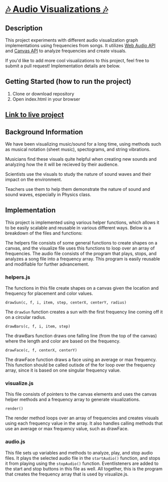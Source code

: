 # [🎶 Audio Visualizations 🎶](https://anisha7.github.io/Audio-visualization/)

## Description

This project experiments with different audio visualization graph implementations using frequencies from songs. It utilizes [Web Audio API](https://developer.mozilla.org/en-US/docs/Web/API/Web_Audio_API) and [Canvas API](https://developer.mozilla.org/en-US/docs/Web/API/Canvas_API) to analyze frequencies and create visuals.

If you'd like to add more cool visualizations to this project, feel free to submit a pull request! Implementation details are below.

## Getting Started (how to run the project)

1. Clone or download repository
2. Open index.html in your browser

## [Link to live project](https://anisha7.github.io/Audio-visualization/)

## Background Information
We have been visualizing music/sound for a long time, using methods such as musical notation (sheet music), spectograms, and string vibrations. 

Musicians find these visuals quite helpful when creating new sounds and analyzing how the it will be recieved by their audience.

Scientists use the visuals to study the nature of sound waves and their impact on the environment.

Teachers use them to help them demonstrate the nature of sound and sound waves, especially in Physics class.

## Implementation
This project is implemented using various helper functions, which allows it to be easily scalable and reusable in various different ways. Below is a breakdown of the files and functions:

The helpers file consists of some general functions to create shapes on a canvas, and the visualize file uses this functions to loop over an array of frequencies. The audio file consists of the program that plays, stops, and analyzes a song file into a frequency array. This program is easily reusable and modifiable for further advancement.

### helpers.js
The functions in this file create shapes on a canvas given the location and frequency for placement and color values.

```
drawSun(c, f, i, item, step, centerX, centerY, radius) 
```
The `drawSun` function  creates a sun with the first frequency line coming off it on a circular radius.

```
drawBars(c, f, i, item, step)
```
The drawBars function draws one falling line (from the top of the canvas) where the length and color are based on the frequency.

```
drawFace(c, f, centerX, centerY)
```
The drawFace function draws a face using an average or max frequency. This function should be called outisde of the for loop over the frequency array, since it is based on one singular frequency value. 

### visualize.js
This file consists of pointers to the canvas elements and uses the canvas helper methods and a frequency array to generate visualizations. 

```
render()
```
The render method loops over an array of frequencies and creates visuals using each frequency value in the array. It also handles calling methods that use an average or max frequency value, such as drawFace. 

### audio.js
This file sets up variables and methods to analyze, play, and stop audio files. It plays the selected audio file in the `startAudio()` function, and stops it from playing using the `stopAudio()` function. Eventlisteners are added to the start and stop buttons in this file as well. All together, this is the program that creates the frequency array that is used by visualize.js.